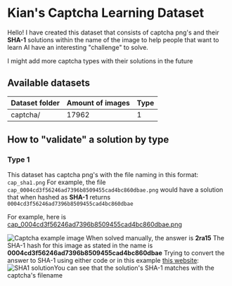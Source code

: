 # Kian's Captcha Learning Dataset
Hello! I have created this dataset that consists of captcha png's and their **SHA-1** solutions within the name of the image to help people that want to learn AI have an interesting "challenge" to solve.

I might add more captcha types with their solutions in the future

## Available datasets
| Dataset folder | Amount of images | Type |
|--|--|--|
| captcha/ | 17962 | 1 |

## How to "validate" a solution by type

### Type 1
This dataset has captcha png's with the file naming in this format:
`cap_sha1.png`
For example, the file `cap_0004cd3f56246ad7396b8509455cad4bc860dbae.png` would have a solution that when hashed as **SHA-1** returns `0004cd3f56246ad7396b8509455cad4bc860dbae`

For example, here is [cap_0004cd3f56246ad7396b8509455cad4bc860dbae.png](https://kianbrose.com/assets/files/2022-08-04/1659637656-555527-cap-0004cd3f56246ad7396b8509455cad4bc860dbae.png)

![Captcha example image](https://kianbrose.com/assets/files/2022-08-04/1659637656-555527-cap-0004cd3f56246ad7396b8509455cad4bc860dbae.png)
When solved manually, the answer is **2ra15**
The SHA-1 hash for this image as stated in the name is **0004cd3f56246ad7396b8509455cad4bc860dbae**
Trying to convert the answer to SHA-1 using either code or in this example [this website](http://www.sha1-online.com/):
![SHA1 solution](https://kianbrose.com/assets/files/2022-08-04/1659638029-514822-solvecap.png)You can see that the solution's SHA-1 matches with the captcha's filename
